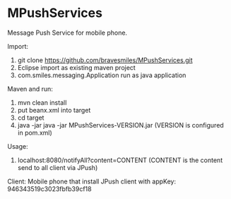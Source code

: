 MPushServices
=============

Message Push Service for mobile phone. 

Import:
1. git clone https://github.com/bravesmiles/MPushServices.git
2. Eclipse import as existing maven project
3. com.smiles.messaging.Application run as java application


Maven and run:
1. mvn clean install
2. put beanx.xml into target
3. cd target
4. java -jar java -jar MPushServices-VERSION.jar (VERSION is configured in pom.xml)

Usage:
1. localhost:8080/notifyAll?content=CONTENT (CONTENT is the content send to all client  via JPush)

Client:
Mobile phone that install JPush client with appKey: 946343519c3023fbfb39cf18


